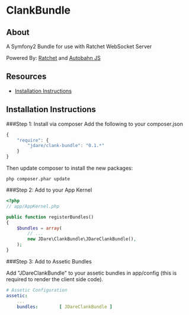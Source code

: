ClankBundle
===========

About
--------------
A Symfony2 Bundle for use with Ratchet WebSocket Server

Powered By: [Ratchet](http://socketo.me) and [Autobahn JS](http://autobahn.ws/js)

Resources
--------------
* [Installation Instructions](#installation-instructions)

Installation Instructions
--------------

###Step 1: Install via composer
Add the following to your composer.json

```javascript
{
    "require": {
        "jdare/clank-bundle": "0.1.*"
    }
}
```

Then update composer to install the new packages:
```command
php composer.phar update
```

###Step 2: Add to your App Kernel

```php
<?php
// app/AppKernel.php

public function registerBundles()
{
    $bundles = array(
        // ...
        new JDare\ClankBundle\JDareClankBundle(),
    );
}
```

###Step 3: Add to Assetic Bundles

Add "JDareClankBundle" to your assetic bundles in app/config (this is required to render the client side code).

```yaml
# Assetic Configuration
assetic:
    ...
    bundles:        [ JDareClankBundle ]
```



